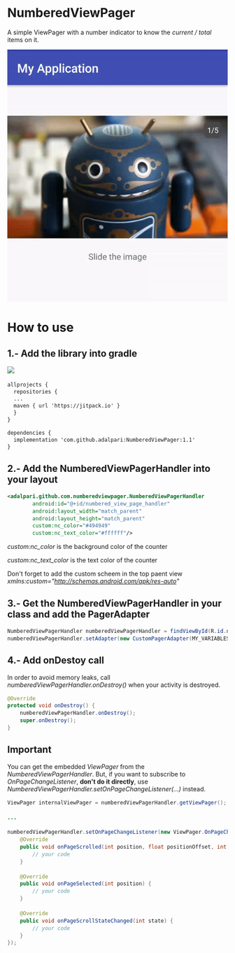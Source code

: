 # NumberedViewPager

A simple ViewPager with a number indicator to know the _current / total_ items on it.

![demo gif](https://raw.githubusercontent.com/adalpari/NumberedViewPager/master/media/demo.gif)

# How to use

## 1.- Add the library into gradle

[![](https://jitpack.io/v/adalpari/NumberedViewPager.svg)](https://jitpack.io/#adalpari/NumberedViewPager)

```
allprojects {
  repositories {
  ...
  maven { url 'https://jitpack.io' }
  }
}
```

```
dependencies {
  implementation 'com.github.adalpari:NumberedViewPager:1.1'
}
```

## 2.- Add the NumberedViewPagerHandler into your layout

```xml
<adalpari.github.com.numberedviewpager.NumberedViewPagerHandler
        android:id="@+id/numbered_view_page_handler"
        android:layout_width="match_parent"
        android:layout_height="match_parent"
        custom:nc_color="#494949"
        custom:nc_text_color="#ffffff"/>
```

_custom:nc_color_ is the background color of the counter

_custom:nc_text_color_ is the text color of the counter

Don't forget to add the custom scheem in the top paent view _xmlns:custom="http://schemas.android.com/apk/res-auto"_

## 3.- Get the NumberedViewPagerHandler in your class and add the PagerAdapter

```java
NumberedViewPagerHandler numberedViewPagerHandler = findViewById(R.id.numbered_view_page_handler);
numberedViewPagerHandler.setAdapter(new CustomPagerAdapter(MY_VARIABLES));
```

## 4.- Add onDestoy call

In order to avoid memory leaks, call _numberedViewPagerHandler.onDestroy()_ when your activity is destroyed.

```java
@Override
protected void onDestroy() {
    numberedViewPagerHandler.onDestroy();
    super.onDestroy();
}
```

## Important
You can get the embedded _ViewPager_ from the _NumberedViewPagerHandler_. But, if you want to subscribe to _OnPageChangeListener_, __don't do it directly__, use _NumberedViewPagerHandler.setOnPageChangeListener(...)_ instead.

```java
ViewPager internalViewPager = numberedViewPagerHandler.getViewPager();
        
...

numberedViewPagerHandler.setOnPageChangeListener(new ViewPager.OnPageChangeListener() {
    @Override
    public void onPageScrolled(int position, float positionOffset, int positionOffsetPixels) {
        // your code
    }

    @Override
    public void onPageSelected(int position) {
        // your code
    }

    @Override
    public void onPageScrollStateChanged(int state) {
        // your code
    }
});
```
